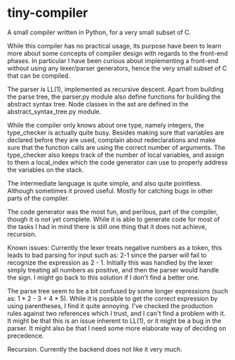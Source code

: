# tiny-compiler

A small compiler written in Python, for a very small subset of C.

While this compiler has no practical usage, its purpose have been to learn more about some concepts of compiler design with regards to the front-end phases. In particular I have been curious about implementing a front-end without using any lexer/parser generators, hence the very small subset of C that can be compiled.

The parser is LL(1), implemented as recursive descent. Apart from building the parse tree, the parser.py module also define functions for building the abstract syntax tree. Node classes in the ast are defined in the abstract_syntax_tree.py module.  

While the compiler only knows about one type, namely integers, the type_checker is actually quite busy. Besides making sure that variables are declared before they are used, complain about redeclarations and make sure that the function calls are using the correct number of arguments. The type_checker also keeps track of the number of local variables, and assign to them a local_index which the code generator can use to properly address the variables on the stack.

The intermediate language is quite simple, and also quite pointless. Although sometimes it proved useful. Mostly for catching bugs in other parts of the compiler.

The code generator was the most fun, and perilous, part of the compiler, though it is not yet complete. While it is able to generate code for most of the tasks I had in mind there is still one thing that it does not achieve, recursion.


Known issues:
Currently the lexer treats negative numbers as a token, this leads to bad parsing for input such as: 2-1 since the parser will fail to recognize the expression as 2 - 1. Initially this was handled by the lexer simply treating all numbers as positive, and then the parser would handle the sign. I might go back to this solution if I don't find a better one.

The parse tree seem to be a bit confused by some longer expressions (such as: 1 * 2 - 3 + 4 * 5). While it is possible to get the correct expression by using parentheses, I find it quite annoying. I've checked the production rules against two references which I trust, and I can't find a problem with it. It might be that this is an issue inherent to LL(1), or it might be a bug in the parser. It might also be that I need some more elaborate way of deciding on precedence.

Recursion. Currently the backend does not like it very much.
